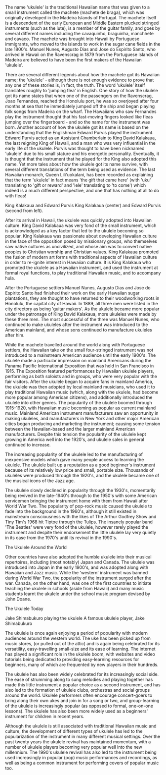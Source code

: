 The name 'ukulele' is the traditional Hawaiian name that was given to a small instrument called the machete (machete de braga),
which was originally developed in the Madeira Islands of Portugal. 
The machete itself is a descendent of the early European and Middle Eastern plucked stringed instruments 
(such as the lute), is a member of the guitar family, 
and goes by several different names including the cavaquinho, braguinha, manchhete and cavaco. 
The machete was brought into Hawaii by Portuguese immigrants, 
who moved to the islands to work in the sugar cane fields in the late 1800's.
Manuel Nunes, Augusto Dias and Jose do Espirito Santo, 
who arrived in Hawaii on the Ravenscrag in 1879 from the Portuguese Islands of Madeira 
are believed to have been the first makers of the Hawaiian 'ukulele'.

There are several different legends about how the machete got its Hawaiian name; 
the 'ukulele' - although there is not enough evidence to prove that any one of these stories is, in fact, the truth. 
The word 'ukulele' itself translates roughly to 'jumping flea' in English. One story of how the ukulele got its name states that when one of the passengers on the Ravenscrag, Joao Fernandes, reached the Honolulu port, he was so overjoyed after four months at sea that he immediately jumped off the ship and began playing folk songs from Madeira on the wharf. The Hawaiians who saw Fernandes play the instrument thought that his fast-moving fingers looked like fleas jumping over the fingerboard - and so the name for the instrument was born. Another account of how the ukulele got its name is based on the understanding that the Englishman Edward Purvis played the instrument. Edward Purvis acted as an Assistant Chamberlain to King David Kalakaua, the last reigning King of Hawaii, and a man who was very influential in the early life of the ukulele. Purvis was thought to have been nicknamed 'ukulele' due to his small stature and his energetic personality. Eventually, it is thought that the instrument that he played for the King also adopted this name. Yet more tales about how the ukulele got its name survive, with several different translations of the term being used as evidence. The last Hawaiian monarch, Queen Lili'uokalani, has been recorded as explaining that the term 'ukulele' in fact means 'the gift that came here' (with 'uku' translating to 'gift or reward' and 'lele' translating to 'to come') which indeed is a much different perspective, and one that has nothing at all to do with fleas!

 King Kalakaua and Edward Purvis
King Kalakaua (center) and
Edward Purvis (second from left).

After its arrival in Hawaii, the ukulele was quickly adopted into Hawaiian culture. King David Kalakaua was very fond of the small instrument, which is acknowledged as a key factor that led to the ukulele becoming so popular. King Kalakaua was passionate about developing Hawaiian culture in the face of the opposition posed by missionary groups, who themselves saw native cultures as uncivilized, and whose aim was to convert native peoples to Christian worship and Christian values. King Kalakaua promoted the fusion of modern art forms with traditional aspects of Hawaiian culture in order to re-ignite interest in Hawaiian culture. It is King Kalakaua who promoted the ukulele as a Hawaiian instrument, and used the instrument at formal royal functions, to play traditional Hawaiian music, and to accompany hula.

After the Portuguese settlers Manuel Nunes, Augusto Dias and Jose do Espirito Santo had finished their work on the early Hawaiian sugar plantations, they are thought to have returned to their woodworking roots in Honolulu, the capital city of Hawaii. In 1889, all three men were listed in the city directory as being 'guitar makers'. As the ukulele became more popular under the patronage of King David Kalakaua, more ukuleles were made by these three men. The most successful of the three was Manuel Nunes, who continued to make ukuleles after the instrument was introduced to the American mainland, and whose sons continued to manufacture ukuleles after him.

While the machete travelled around the world along with Portuguese settlers, the Hawaiian take on the small four-stringed instrument was not introduced to a mainstream American audience until the early 1900's. The ukulele made a particular impression on mainland Americans during the Panama Pacific International Exposition that was held in San Francisco in 1915. The Exposition featured performances by Hawaiian ukulele players, performing as both soloists and in groups, who were very popular with the fair visitors. After the ukulele began to acquire fans in mainland America, the ukulele was then adopted by local mainland musicians, who used it to play traditional Hawaiian music (which, along with the ukulele, had become more popular among American citizens), and additionally introduced the ukulele into other genres. The popularity of the ukulele boomed through 1915-1920, with Hawaiian music becoming as popular as current mainland music. Mainland American instrument manufacturers saw an opportunity in making ukuleles, and manufacturers in New York and other major American cities began producing and marketing the instrument; causing some tension between the Hawaiian-based and the larger mainland American manufacturers. Despite this tension the popularity of the ukulele kept growing in America well into the 1920's, and ukulele sales in general continued to increase.

The increasing popularity of the ukulele led to the manufacturing of inexpensive models which gave many people access to learning the ukulele. The ukulele built up a reputation as a good beginner's instrument because of its relatively low price and small, portable size. Thousands of ukuleles were produced through the 1920's, and the ukulele became one of the musical icons of the Jazz age.

The ukulele slowly declined in popularity through the 1930's, momentarily being revived in the late-1940's through to the 1950's with some American servicemen bringing the instrument home with them from Hawaii after World War Two. The popularity of pop-rock music caused the ukulele to fade into the background in the 1960's, although it still existed in mainstream consciousness with the likes of The Arthur Godfrey Show and Tiny Tim's 1968 hit Tiptoe through the Tulips. The insanely popular band 'The Beatles' were very fond of the ukulele, however rarely played the instrument and despite their endorsement the little ukulele lay very quietly in its case from the 1970's until its revival in the 1990's.

The Ukulele Around the World

Other countries have also adopted the humble ukulele into their musical repertoires, including (most notably) Japan and Canada. The ukulele was introduced into Japan in the early 1900's, and was adopted along with Hawaiian and Jazz music. While the 'western' instrument was banned during World War Two, the popularity of the instrument surged after the war. 
Canada, on the other hand, was one of the first countries to initiate teaching the ukulele in schools (aside from Hawaii) and many music students learnt the ukulele under the school music program devised by John Doane.

The Ukulele Today

 Jake Shimabukuro playing the ukulele
A famous ukulele player, Jake Shimabukuro

The ukulele is once again enjoying a period of popularity with modern audiences around the western world. The uke has been picked up from music stores, (or pulled out of the attic) and is again being celebrated for its versatility, easy-travelling small-size and its ease of learning. The internet has played a significant role in the ukulele boom, with websites and video tutorials being dedicated to providing easy-learning resources for beginners, many of which are frequented by new players in their hundreds.

The ukulele has also been widely celebrated for its increasingly social side. The ease of strumming along to sung melodies and playing together has made this little instrument a popular choice as a second instrument, and has also led to the formation of ukulele clubs, orchestras and social groups around the world. Ukulele performers often encourage concert-goers to bring along their own ukes and join in for a song or two, and group-learning of the ukulele is increasingly popular (as opposed to formal, one-on-one lessons). The ukulele has also been more widely used as a beginners' instrument for children in recent years.

Although the ukulele is still associated with traditional Hawaiian music and culture, the development of different types of ukulele has led to the popularization of the instrument in many different musical settings. Over the past twenty years the ukulele revival has maintained momentum, with a number of ukulele players becoming very popular well into the new millennium. The 1990's ukulele revival has also led to the instrument being used increasingly in popular (pop) music performances and recordings, as well as being a common instrument for performing covers of popular music too.

